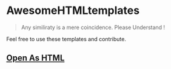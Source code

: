 # AwesomeHTMLtemplates
> Any similiraty is a mere coincidence. Please Understand !

Feel free to use these templates and contribute.

## **[Open As HTML](https://mk-1407.github.io/AwesomeHTMLtemplates/BluletLogin)**
